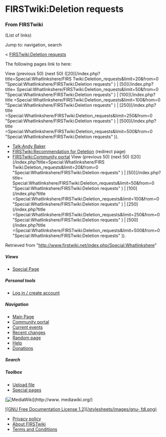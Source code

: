 # FIRSTwiki:Deletion requests

### From FIRSTwiki

(List of links)

Jump to: navigation, search

&lt; [FIRSTwiki:Deletion
requests](/index.php?title=FIRSTwiki:Deletion_requests&redirect=no
"FIRSTwiki:Deletion requests" )  

The following pages link to here:

View (previous 50) (next 50) ([20](/index.php?title=Special:Whatlinkshere/FIRS
Twiki:Deletion_requests&limit=20&from=0
"Special:Whatlinkshere/FIRSTwiki:Deletion requests" ) | [50](/index.php?title=
Special:Whatlinkshere/FIRSTwiki:Deletion_requests&limit=50&from=0
"Special:Whatlinkshere/FIRSTwiki:Deletion requests" ) | [100](/index.php?title
=Special:Whatlinkshere/FIRSTwiki:Deletion_requests&limit=100&from=0
"Special:Whatlinkshere/FIRSTwiki:Deletion requests" ) | [250](/index.php?title
=Special:Whatlinkshere/FIRSTwiki:Deletion_requests&limit=250&from=0
"Special:Whatlinkshere/FIRSTwiki:Deletion requests" ) | [500](/index.php?title
=Special:Whatlinkshere/FIRSTwiki:Deletion_requests&limit=500&from=0
"Special:Whatlinkshere/FIRSTwiki:Deletion requests" )).

  * [Talk:Andy Baker](/index.php/Talk:Andy_Baker "Talk:Andy Baker" )
  * [FIRSTwiki:Recommendation for Deletion](/index.php?title=FIRSTwiki:Recommendation_for_Deletion&redirect=no "FIRSTwiki:Recommendation for Deletion" ) (redirect page) 
  * [FIRSTwiki:Community portal](/index.php/FIRSTwiki:Community_portal "FIRSTwiki:Community portal" )
View (previous 50) (next 50) ([20](/index.php?title=Special:Whatlinkshere/FIRS
Twiki:Deletion_requests&limit=20&from=0
"Special:Whatlinkshere/FIRSTwiki:Deletion requests" ) | [50](/index.php?title=
Special:Whatlinkshere/FIRSTwiki:Deletion_requests&limit=50&from=0
"Special:Whatlinkshere/FIRSTwiki:Deletion requests" ) | [100](/index.php?title
=Special:Whatlinkshere/FIRSTwiki:Deletion_requests&limit=100&from=0
"Special:Whatlinkshere/FIRSTwiki:Deletion requests" ) | [250](/index.php?title
=Special:Whatlinkshere/FIRSTwiki:Deletion_requests&limit=250&from=0
"Special:Whatlinkshere/FIRSTwiki:Deletion requests" ) | [500](/index.php?title
=Special:Whatlinkshere/FIRSTwiki:Deletion_requests&limit=500&from=0
"Special:Whatlinkshere/FIRSTwiki:Deletion requests" )).

Retrieved from "<http://www.firstwiki.net/index.php/Special:Whatlinkshere>"

##### Views

  * [Special Page](/index.php/Special:Whatlinkshere/FIRSTwiki:Deletion_requests)

##### Personal tools

  * [Log in / create account](/index.php?title=Special:Userlogin&returnto=Special:Whatlinkshere)

[](/index.php/Main_Page "Main Page" )

##### Navigation

  * [Main Page](/index.php/Main_Page)
  * [Community portal](/index.php/FIRSTwiki:Community_portal)
  * [Current events](/index.php/Current_events)
  * [Recent changes](/index.php/Special:Recentchanges)
  * [Random page](/index.php/Special:Random)
  * [Help](/index.php/Help:Contents)
  * [Donations](/index.php/FIRSTwiki:Site_support)

##### Search



##### Toolbox

  * [Upload file](/index.php/Special:Upload)
  * [Special pages](/index.php/Special:Specialpages)

[![MediaWiki](/skins/common/images/poweredby_mediawiki_88x31.png)](http://www.
mediawiki.org/)

[![GNU Free Documentation License 1.2](/stylesheets/images/gnu-
fdl.png)](http://www.gnu.org/copyleft/fdl.html)

  * [Privacy policy](/index.php/FIRSTwiki:Privacy_policy "FIRSTwiki:Privacy policy" )
  * [About FIRSTwiki](/index.php/FIRSTwiki:About "FIRSTwiki:About" )
  * [Terms and Conditions](/index.php/FIRSTwiki:Terms_and_conditions "FIRSTwiki:Terms and conditions" )

